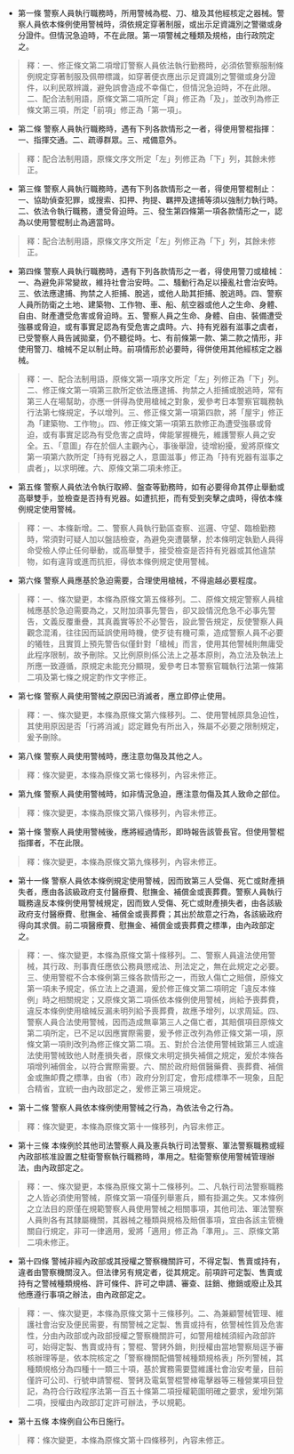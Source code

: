 * 第一條 警察人員執行職務時，所用警械為棍、刀、槍及其他經核定之器械。警察人員依本條例使用警械時，須依規定穿著制服，或出示足資識別之警徽或身分證件。但情況急迫時，不在此限。第一項警械之種類及規格，由行政院定之。

> 釋：一、修正條文第二項增訂警察人員依法執行勤務時，必須依警察服制條例規定穿著制服及佩帶標識，如穿著便衣應出示足資識別之警徽或身分證件，以利民眾辨識，避免誤會造成不幸傷亡，但情況急迫時，不在此限。二、配合法制用語，原條文第二項所定「與」修正為「及」，並改列為修正條文第三項，所定「前項」修正為「第一項」。

* 第二條 警察人員執行職務時，遇有下列各款情形之一者，得使用警棍指揮：一、指揮交通。二、疏導群眾。三、戒備意外。

> 釋：配合法制用語，原條文序文所定「左」列修正為「下」列，其餘未修正。

* 第三條 警察人員執行職務時，遇有下列各款情形之一者，得使用警棍制止：一、協助偵查犯罪，或搜索、扣押、拘提、羈押及逮捕等須以強制力執行時。二、依法令執行職務，遭受脅迫時。三、發生第四條第一項各款情形之一，認為以使用警棍制止為適當時。

> 釋：配合法制用語，原條文序文所定「左」列修正為「下」列，其餘未修正。

* 第四條 警察人員執行職務時，遇有下列各款情形之一者，得使用警刀或槍械：一、為避免非常變故，維持社會治安時。二、騷動行為足以擾亂社會治安時。三、依法應逮捕、拘禁之人拒捕、脫逃，或他人助其拒捕、脫逃時。四、警察人員所防衛之土地、建築物、工作物、車、船、航空器或他人之生命、身體、自由、財產遭受危害或脅迫時。五、警察人員之生命、身體、自由、裝備遭受強暴或脅迫，或有事實足認為有受危害之虞時。六、持有兇器有滋事之虞者，已受警察人員告誡拋棄，仍不聽從時。七、有前條第一款、第二款之情形，非使用警刀、槍械不足以制止時。前項情形於必要時，得併使用其他經核定之器械。

> 釋：一、配合法制用語，原條文第一項序文所定「左」列修正為「下」列。二、修正條文第一項第三款所定依法應逮捕、拘禁之人拒捕或脫逃時，常有第三人在場幫助，亦應一併得為使用槍械之對象，爰參考日本警察官職務執行法第七條規定，予以增列。三、修正條文第一項第四款，將「屋宇」修正為「建築物、工作物」。四、修正條文第一項第五款修正為遭受強暴或脅迫，或有事實足認為有受危害之虞時，俾能掌握機先，維護警察人員之安全。五、「意圖」存在於個人主觀內心，事後舉證，徒增紛擾，爰將原條文第一項第六款所定「持有兇器之人，意圖滋事」修正為「持有兇器有滋事之虞者」，以求明確。六、原條文第二項未修正。

* 第五條 警察人員依法令執行取締、盤查等勤務時，如有必要得命其停止舉動或高舉雙手，並檢查是否持有兇器。如遭抗拒，而有受到突擊之虞時，得依本條例規定使用警械。

> 釋：一、本條新增。二、警察人員執行勤區查察、巡邏、守望、臨檢勤務時，常須對可疑人加以盤詰檢查，為避免突遭襲擊，於本條明定執勤人員得命受檢人停止任何舉動，或高舉雙手，接受檢查是否持有兇器或其他違禁物，如有違背或進而抗拒，得依本條例規定使用警械。

* 第六條 警察人員應基於急迫需要，合理使用槍械，不得逾越必要程度。

> 釋：一、條次變更，本條為原條文第五條移列。二、原條文規定警察人員槍械應基於急迫需要為之，又附加須事先警告，卻又設情況危急不必事先警告，文義反覆重疊，其真義實等於不必警告，設此警告規定，反使警察人員觀念混淆，往往因而延誤使用時機，使歹徒有機可乘，造成警察人員不必要的犧牲，且實質上預先警告似僅針對「槍械」而言，使用其他警械則無庸受此程序限制，故予刪除。又比例原則係公法上之基本原則，為立法及執法上所應一致遵循，原規定未能充分顯現，爰參考日本警察官職執行法第一條第二項及第七條之規定酌作文字修正。

* 第七條 警察人員使用警械之原因已消滅者，應立即停止使用。

> 釋：一、條次變更，本條為原條文第六條移列。二、使用警械原具急迫性，其使用原因是否「行將消滅」認定難免有所出入，殊屬不必要之限制規定，爰予刪除。

* 第八條 警察人員使用警械時，應注意勿傷及其他之人。

> 釋：條次變更，本條為原條文第七條移列，內容未修正。

* 第九條 警察人員使用警械時，如非情況急迫，應注意勿傷及其人致命之部位。

> 釋：條次變更，本條為原條文第八條移列，內容未修正。

* 第十條 警察人員使用警械後，應將經過情形，即時報告該管長官。但使用警棍指揮者，不在此限。

> 釋：條次變更，本條為原條文第九條移列，內容未修正。

* 第十一條 警察人員依本條例規定使用警械，因而致第三人受傷、死亡或財產損失者，應由各該級政府支付醫療費、慰撫金、補償金或喪葬費。警察人員執行職務違反本條例使用警械規定，因而致人受傷、死亡或財產損失者，由各該級政府支付醫療費、慰撫金、補償金或喪葬費；其出於故意之行為，各該級政府得向其求償。前二項醫療費、慰撫金、補償金或喪葬費之標準，由內政部定之。

> 釋：一、條次變更，本條為原條文第十條移列。二、警察人員違法使用警械，其行政、刑事責任應依公務員懲戒法、刑法定之，無在此規定之必要。三、使用警棍不合本條例第三條各款情形之一，而致人傷亡之賠償，原條文第一項未予規定，係立法上之遺漏，爰於修正條文第二項明定「違反本條例」時之相關規定；又原條文第二項係依本條例使用警械，尚給予喪葬費，違反本條例使用槍械反漏未明列給予喪葬費，故應予增列，以求周延。四、警察人員合法使用警械，因而造成無辜第三人之傷亡者，其賠償項目原條文第二項所定，已不足以因應實際需要，爰予修正改列為修正條文第一項，原條文第一項則改列為修正條文第二項。五、對於合法使用警械致第三人或違法使用警械致他人財產損失者，原條文未明定損失補償之規定，爰於本條各項增列補償金，以符合實際需要。六、關於政府賠償醫藥費、喪葬費、補償金或撫卹費之標準，由省（市）政府分別訂定，會形成標準不一現象，且配合精省，宜統一由內政部定之，爰修正第三項規定。

* 第十二條 警察人員依本條例使用警械之行為，為依法令之行為。

> 釋：條次變更，本條為原條文第十一條移列，內容未修正。

* 第十三條 本條例於其他司法警察人員及憲兵執行司法警察、軍法警察職務或經內政部核准設置之駐衛警察執行職務時，準用之。駐衛警察使用警械管理辦法，由內政部定之。

> 釋：一、條次變更，本條為原條文第十二條移列。二、凡執行司法警察職務之人皆必須使用警械，原條文第一項僅列舉憲兵，顯有掛漏之失。又本條例之立法目的原僅在規範警察人員使用警械之相關事項，其他司法、軍法警察人員則各有其隸屬機關，其器械之種類與規格及賠償事項，宜由各該主管機關自行規定，非可一律適用，爰將「適用」修正為「準用」。三、原條文第二項未修正。

* 第十四條 警械非經內政部或其授權之警察機關許可，不得定製、售賣或持有，違者由警察機關沒入。但法律另有規定者，從其規定。前項許可定製、售賣或持有之警械種類規格、許可條件、許可之申請、審查、註銷、撤銷或廢止及其他應遵行事項之辦法，由內政部定之。

> 釋：一、條次變更，本條為原條文第十三條移列。二、為兼顧警械管理、維護社會治安及便民需要，有關警械之定製、售賣或持有，依警械性質及危害性，分由內政部或內政部授權之警察機關許可，如警用槍械須經內政部許可，始得定製、售賣或持有；警棍、警銬外銷，則授權由當地警察局逕予審核辦理等是，依本院核定之「警察機關配備警械種類規格表」所列警械，其種類規格分為四種十一類三十項，基於實務需要暨維護社會治安考量，目前僅許可公司、行號申請警棍、警銬及電氣警棍警棒電擊器等三種營業項目登記，為符合行政程序法第一百五十條第二項授權範圍明確之要求，爰增列第二項，授權由內政部訂定許可辦法，予以規範。

* 第十五條 本條例自公布日施行。

> 釋：條次變更，本條為原條文第十四條移列，內容未修正。

